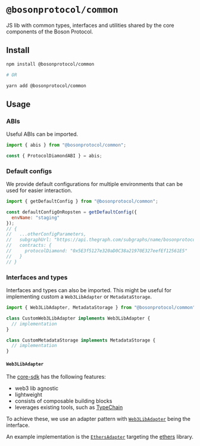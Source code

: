 # `@bosonprotocol/common`

JS lib with common types, interfaces and utilities shared by the core components of the Boson Protocol.

## Install

```bash
npm install @bosonprotocol/common

# OR

yarn add @bosonprotocol/common
```

## Usage

### ABIs

Useful ABIs can be imported.

```js
import { abis } from "@bosonprotocol/common";

const { ProtocolDiamondABI } = abis;
```

### Default configs

We provide default configurations for multiple environments that can be used for easier interaction.

```js
import { getDefaultConfig } from "@bosonprotocol/common";

const defaultConfigOnRopsten = getDefaultConfig({
  envName: "staging"
});
// {
//   ...otherConfigParameters,
//   subgraphUrl: "https://api.thegraph.com/subgraphs/name/bosonprotocol/ccropsten",
//   contracts: {
//     protocolDiamond: "0x5E3f5127e320aD0C38a21970E327eefEf12561E5"
//   }
// }
```

### Interfaces and types

Interfaces and types can also be imported. This might be useful for implementing custom a `Web3LibAdapter` or `MetadataStorage`.

```ts
import { Web3LibAdapter, MetadataStorage } from "@bosonprotocol/common";

class CustomWeb3LibAdapter implements Web3LibAdapter {
  // implementation
}

class CustomMetadataStorage implements MetadataStorage {
  // implementation
}
```

#### `Web3LibAdapter`

The [core-sdk](/packages/core-sdk/README.md) has the following features:

- web3 lib agnostic
- lightweight
- consists of composable building blocks
- leverages existing tools, such as [TypeChain](https://github.com/dethcrypto/TypeChain)

To achieve these, we use an adapter pattern with [`Web3LibAdapter`](./src/types/web3-lib-adapter.ts) being the interface.

An example implementation is the [`EthersAdapter`](/packages/ethers-sdk/src/ethers-adapter.ts) targeting the [ethers](https://docs.ethers.io/) library.
